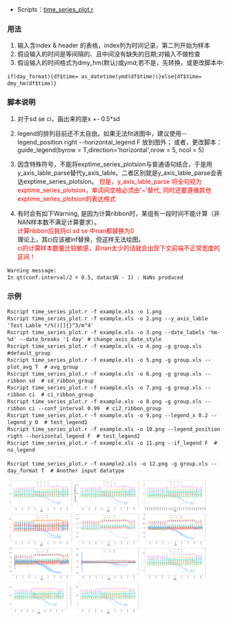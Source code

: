 

<style>
img{
    width: 30%;
}
</style>



* Scripts：[time_series_plot.r](TimeSeries/time_series_plot.r)   


### 用法
1. 输入含index & header 的表格，index列为时间记录，第二列开始为样本
2. 假设输入的时间是等间隔的、且中间没有缺失的日期;对输入不做检查
3. 假设输入的时间格式为dmy_hm(默认)或ymd;若不是，先转换，或更改脚本中:
```
if(day_format){df$time= as_datetime(ymd(df$time))}else{df$time= dmy_hm(df$time)}
```



### 脚本说明
1. 对于sd se ci，画出来的是x +- 0.5*sd
2. legend的排列目前还不太自由。如果无法fit进图中，建议使用--legend_position right --horizontal_legend F 放到图外； 或者，更改脚本：guide_legend(byrow = T,direction='horizontal',nrow = 5, ncol = 5)
3. 因含特殊符号，不能将exptime_series_plotsion与普通语句结合，于是用y_axis_lable_parse替代y_axis_lable。二者区别就是y_axis_lable_parse会表达exptime_series_plotsion。
<font color='red'> 但是，y_axis_lable_parse 将全句视为exptime_series_plotsion，单词间空格必须由'~'替代, 同时还要遵循其他exptime_series_plotsion的表达格式</font> 

4. 有时会有如下Warning, 是因为计算ribbon时，某组有一段时间不能计算（非NAN样本数不满足计算要求）。  
    <font color='red'> 计算ribbon后我将ci sd se 中nan都替换为0  </font>  
    理论上，其ci应该被inf替换，但这样无法绘图。  
    <font color='red'> ci的计算样本数量比较敏感，非nan太少的话就会出现下文前端不正常宽度的区间！ </font> 
```
Warning message:
In qt(conf.interval/2 + 0.5, datac$N - 1) : NaNs produced
```


### 示例
```
Rscript time_series_plot.r -f example.xls -o 1.png
Rscript time_series_plot.r -f example.xls -o 2.png --y_axis_lable 'Test Lable */%()[]{}^3/m^4'
Rscript time_series_plot.r -f example.xls -o 3.png --date_labels '%m-%d' --date_breaks '1 day' # change_axis_date_style
Rscript time_series_plot.r -f example.xls -o 4.png -g group.xls   #default_group
Rscript time_series_plot.r -f example.xls -o 5.png -g group.xls --plot_avg T  # avg_group
Rscript time_series_plot.r -f example.xls -o 6.png -g group.xls --ribbon sd  # sd_ribbon_group
Rscript time_series_plot.r -f example.xls -o 7.png -g group.xls --ribbon ci  # ci_ribbon_group
Rscript time_series_plot.r -f example.xls -o 8.png -g group.xls --ribbon ci --conf_interval 0.99  # ci2_ribbon_group
Rscript time_series_plot.r -f example.xls -o 9.png --legend_x 0.2 --legend_y 0  # test_legend1
Rscript time_series_plot.r -f example.xls -o 10.png --legend_position right --horizontal_legend F  # test_legend2
Rscript time_series_plot.r -f example.xls -o 11.png --if_legend F  # no_legend

Rscript time_series_plot.r -f example2.xls -o 12.png -g group.xls --day_format T  # Another input datatype
```
![1](TimeSeries/img/1.png)
![2](TimeSeries/img/2.png)
![3](TimeSeries/img/3.png)
![4](TimeSeries/img/4.png)
![5](TimeSeries/img/5.png)
![6](TimeSeries/img/6.png)
![7](TimeSeries/img/7.png)
![8](TimeSeries/img/8.png)
![9](TimeSeries/img/9.png)
![10](TimeSeries/img/10.png)
![11](TimeSeries/img/11.png)







